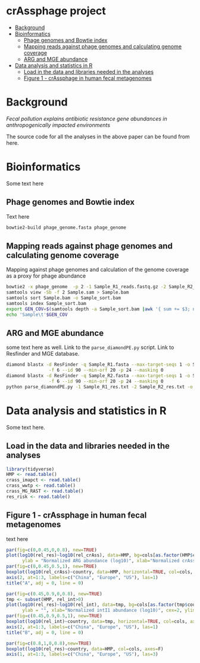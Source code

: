 crAssphage project
================

-   [Background](#background)
-   [Bioinformatics](#bioinformatics)
    -   [Phage genomes and Bowtie index](#phage-genomes-and-bowtie-index)
    -   [Mapping reads against phage genomes and calculating genome coverage](#mapping-reads-against-phage-genomes-and-calculating-genome-coverage)
    -   [ARG and MGE abundance](#arg-and-mge-abundance)
-   [Data analysis and statistics in R](#data-analysis-and-statistics-in-r)
    -   [Load in the data and libraries needed in the analyses](#load-in-the-data-and-libraries-needed-in-the-analyses)
    -   [Figure 1 - crAssphage in human fecal metagenomes](#figure-1---crassphage-in-human-fecal-metagenomes)

Background
==========

*Fecal pollution explains antibiotic resistance gene abundances in anthropogenically impacted environments*

The source code for all the analyses in the above paper can be found from here.

Bioinformatics
==============

Some text here

Phage genomes and Bowtie index
------------------------------

Text here

``` bash
bowtie2-build phage_genome.fasta phage_genome
```

Mapping reads against phage genomes and calculating genome coverage
-------------------------------------------------------------------

Mapping against phage genomes and calculation of the genome coverage as a proxy for phage abundance

``` bash
bowtie2 -x phage_genome  -p 2 -1 Sample_R1_reads.fastq.gz -2 Sample_R2_reads.fastq.gz -S Sample.sam
samtools view -Sb -f 2 Sample.sam > Sample.bam
samtools sort Sample.bam -o Sample_sort.bam
samtools index Sample_sort.bam
export GEN_COV=$(samtools depth -a Sample_sort.bam |awk '{ sum += $3; n++ } END { if (n > 0) print sum / n; }')
echo 'Sample\t'$GEN_COV
```

ARG and MGE abundance
---------------------

some text here as well. Link to the `parse_diamondPE.py` script. Link to Resfinder and MGE database.

``` bash
diamond blastx -d ResFinder -q Sample_R1.fasta --max-target-seqs 1 -o Sample_R1_res.txt \
                -f 6 --id 90 --min-orf 20 -p 24 --masking 0
diamond blastx -d ResFinder -q Sample_R2.fasta --max-target-seqs 1 -o Sample_R2_res.txt \
                -f 6 --id 90 --min-orf 20 -p 24 --masking 0
python parse_diamondPE.py -1 Sample_R1_res.txt -2 Sample_R2_res.txt -o Sample_ResFinder.csv
```

Data analysis and statistics in R
=================================

Some text here.

Load in the data and libraries needed in the analyses
-----------------------------------------------------

``` r
library(tidyverse)
HMP <- read.table()
crass_imapct <- read.table()
crass_wwtp <- read.table()
crass_MG_RAST <- read.table()
res_risk <- read.table()
```

Figure 1 - crAssphage in human fecal metagenomes
------------------------------------------------

text here

``` r
par(fig=c(0,0.45,0,0.8), new=TRUE)
plot(log10(rel_res)~log10(rel_crAss), data=HMP, bg=cols[as.factor(HMP$country)], pch=21,
      ylab = "Normalized ARG abundance (log10)", xlab="Normalized crAssphage abundance (log10)", cex=2, ylim=c(2.5, 4.5))
par(fig=c(0,0.45,0.5,1), new=TRUE)
boxplot(log10(rel_crAss)~country, data=HMP, horizontal=TRUE, col=cols, axes=F)
axis(2, at=1:3, labels=c("China", "Europe", "US"), las=1)
title("A", adj = 0, line = 0)

par(fig=c(0.45,0.9,0,0.8), new=TRUE)
tmp <- subset(HMP, rel_int>0)
plot(log10(rel_res)~log10(rel_int), data=tmp, bg=cols[as.factor(tmp$country)], pch=21,
      ylab = "", xlab="Normalized intI1 abundance (log10)", cex=2, ylim=c(2.5, 4.5))
par(fig=c(0.45,0.9,0.5,1), new=TRUE)
boxplot(log10(rel_int)~country, data=tmp, horizontal=TRUE, col=cols, axes=F)
axis(2, at=1:3, labels=c("China", "Europe", "US"), las=1)
title("B", adj = 0, line = 0)

par(fig=c(0.8,1,0,0.8),new=TRUE)
boxplot(log10(rel_res)~country, data=HMP, col=cols, axes=F)
axis(1, at=1:3, labels=c("China", "Europe", "US"), las=3)
```
